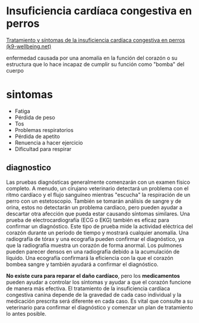 
# Insuficiencia cardíaca congestiva en perros
[Tratamiento y síntomas de la insuficiencia cardíaca congestiva en perros (k9-wellbeing.net)](http://www.k9-wellbeing.net/dog-congestive-heart-failure.htm)

enfermedad causada por una anomalía en la función del corazón o su estructura que lo hace incapaz de cumplir su función como "bomba" del cuerpo




# sintomas

- Fatiga
- Pérdida de peso
- Tos
- Problemas respiratorios
- Pérdida de apetito
- Renuencia a hacer ejercicio
- Dificultad para respirar


## diagnostico 

Las pruebas diagnósticas generalmente comenzarán con un examen físico completo. A menudo, un cirujano veterinario detectará un problema con el ritmo cardíaco y el flujo sanguíneo mientras "escucha" la respiración de un perro con un estetoscopio. También se tomarán análisis de sangre y de orina, estos no detectarán un problema cardíaco, pero pueden ayudar a descartar otra afección que pueda estar causando síntomas similares. Una prueba de electrocardiografía (ECG o EKG) también es eficaz para confirmar un diagnóstico. Este tipo de prueba mide la actividad eléctrica del corazón durante un período de tiempo y mostrará cualquier anomalía. Una radiografía de tórax y una ecografía pueden confirmar el diagnóstico, ya que la radiografía muestra un corazón de forma anormal. Los pulmones pueden parecer densos en una radiografía debido a la acumulación de líquido. Una ecografía confirmará la eficiencia con la que el corazón bombea sangre y también ayudará a confirmar el diagnóstico.


**No existe cura para reparar el daño cardíaco**, pero los **medicamentos** pueden ayudar a controlar los síntomas y ayudar a que el corazón funcione de manera más efectiva. El tratamiento de la insuficiencia cardíaca congestiva canina depende de la gravedad de cada caso individual y la medicación prescrita será diferente en cada caso. Es vital que consulte a su veterinario para confirmar el diagnóstico y comenzar un plan de tratamiento lo antes posible.


